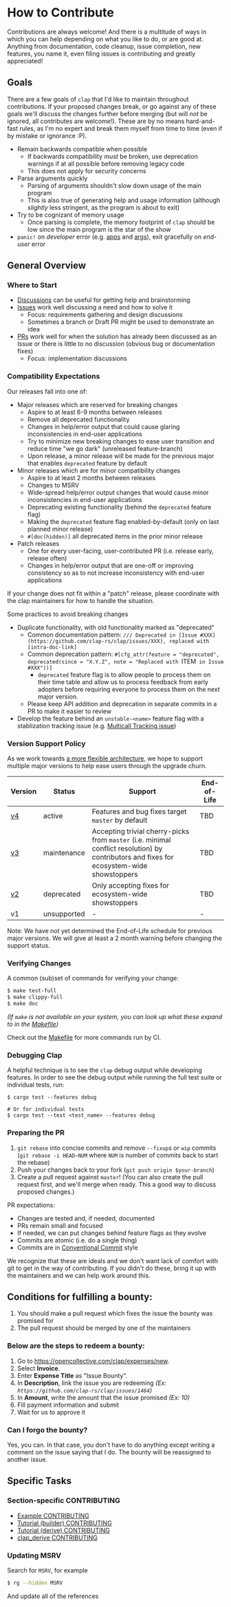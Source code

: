# How to Contribute

Contributions are always welcome! And there is a multitude of ways in which you can help depending on what you like to do, or are good at. Anything from documentation, code cleanup, issue completion, new features, you name it, even filing issues is contributing and greatly appreciated!

## Goals

There are a few goals of `clap` that I'd like to maintain throughout contributions. If your proposed changes break, or go against any of these goals we'll discuss the changes further before merging (but will *not* be ignored, all contributes are welcome!). These are by no means hard-and-fast rules, as I'm no expert and break them myself from time to time (even if by mistake or ignorance :P).

* Remain backwards compatible when possible
  - If backwards compatibility *must* be broken, use deprecation warnings if at all possible before removing legacy code
  - This does not apply for security concerns
* Parse arguments quickly
  - Parsing of arguments shouldn't slow down usage of the main program
  - This is also true of generating help and usage information (although *slightly* less stringent, as the program is about to exit)
* Try to be cognizant of memory usage
  - Once parsing is complete, the memory footprint of `clap` should be low since the main program is the star of the show
* `panic!` on *developer* error
  (e.g. [apps](https://github.com/clap-rs/clap/blob/62eff1f8d3394cef819b4aa7b23a1032fc584f03/src/build/app/debug_asserts.rs) and [args](https://github.com/clap-rs/clap/blob/62eff1f8d3394cef819b4aa7b23a1032fc584f03/src/build/arg/debug_asserts.rs)),
  exit gracefully on *end-user* error

## General Overview

### Where to Start

- [Discussions](https://github.com/clap-rs/clap/discussions) can be useful for getting help and brainstorming
- [Issues](https://github.com/clap-rs/clap/issues) work well discussing a need and how to solve it
  - Focus: requirements gathering and design discussions
  - Sometimes a branch or Draft PR might be used to demonstrate an idea
- [PRs](https://github.com/clap-rs/clap/pulls) work well for when the solution has already been discussed as an Issue or there is little to no discussion (obvious bug or documentation fixes)
  - Focus: implementation discussions

### Compatibility Expectations

Our releases fall into one of:
- Major releases which are reserved for breaking changes
  - Aspire to at least 6-9 months between releases
  - Remove all deprecated functionality
  - Changes in help/error output that could cause glaring inconsistencies in end-user applications
  - Try to minimize new breaking changes to ease user transition and reduce time "we go dark" (unreleased feature-branch)
  - Upon release, a minor release will be made for the previous major that enables `deprecated` feature by default
- Minor releases which are for minor compatibility changes
  - Aspire to at least 2 months between releases
  - Changes to MSRV
  - Wide-spread help/error output changes that would cause minor inconsistencies in end-user applications
  - Deprecating existing functionality (behind the `deprecated` feature flag)
  - Making the `deprecated` feature flag enabled-by-default (only on last planned minor release)
  - `#[doc(hidden)]` all deprecated items in the prior minor release
- Patch releases
  - One for every user-facing, user-contributed PR (i.e. release early, release often)
  - Changes in help/error output that are one-off or improving consistency so as to not increase inconsistency with end-user applications

If your change does not fit within a "patch" release, please coordinate with the clap maintainers for how to handle the situation.

Some practices to avoid breaking changes
- Duplicate functionality, with old functionality marked as "deprecated"
  - Common documentation pattern: `/// Deprecated in [Issue #XXX](https://github.com/clap-rs/clap/issues/XXX), replaced with [intra-doc-link]`
  - Common deprecation pattern: `#[cfg_attr(feature = "deprecated", deprecated(since = "X.Y.Z", note = "Replaced with `ITEM` in Issue #XXX"))]`
    - `deprecated` feature flag is to allow people to process them on their
      time table and allow us to process feedback from early adopters before
      requiring everyone to process them on the next major version.
  - Please keep API addition and deprecation in separate commits in a PR to make it easier to review
- Develop the feature behind an `unstable-<name>` feature flag with a stablization tracking issue (e.g. [Multicall Tracking issue](https://github.com/clap-rs/clap/issues/2861))

### Version Support Policy

As we work towards [a more flexible architecture](https://github.com/clap-rs/clap/discussions/3476), we hope to support multiple major versions to help ease users through the upgrade churn.

| Version                                              | Status        | Support | End-of-Life |
|------------------------------------------------------|---------------|---------|-------------|
| [v4](https://github.com/clap-rs/clap/tree/master)    | active        | Features and bug fixes target `master` by default | TBD |
| [v3](https://github.com/clap-rs/clap/tree/v3-master) | maintenance   | Accepting trivial cherry-picks from `master` (i.e. minimal conflict resolution) by contributors and fixes for ecosystem-wide showstoppers | TBD |
| [v2](https://github.com/clap-rs/clap/tree/v2-master) | deprecated    | Only accepting fixes for ecosystem-wide showstoppers | TBD |
| v1                                                   | unsupported   | \- | \- |

Note: We have not yet determined the End-of-Life schedule for previous major versions.  We will give at least a 2 month warning before changing the support status.

### Verifying Changes

A common (sub)set of commands for verifying your change:
```sh
$ make test-full
$ make clippy-full
$ make doc
```
*(If `make` is not available on your system, you can look up what these expand to in the [Makefile](./Makefile))*

Check out the [Makefile](./Makefile) for more commands run by CI.

### Debugging Clap

A helpful technique is to see the `clap` debug output while developing features. In order to see the debug output while running the full test suite or individual tests, run:

```console
$ cargo test --features debug

# Or for individual tests
$ cargo test --test <test_name> --features debug
```

### Preparing the PR

1. `git rebase` into concise commits and remove `--fixup`s or `wip` commits (`git rebase -i HEAD~NUM` where `NUM` is number of commits back to start the rebase)
2. Push your changes back to your fork (`git push origin $your-branch`)
3. Create a pull request against `master`! (You can also create the pull request first, and we'll merge when ready. This a good way to discuss proposed changes.)

PR expectations:
- Changes are tested and, if needed, documented
- PRs remain small and focused
 - If needed, we can put changes behind feature flags as they evolve
- Commits are atomic (i.e. do a single thing)
- Commits are in [Conventional Commit](https://www.conventionalcommits.org/) style

We recognize that these are ideals and we don't want lack of comfort with git
to get in the way of contributing.  If you didn't do these, bring it up with
the maintainers and we can help work around this.

## Conditions for fulfilling a bounty:

1. You should make a pull request which fixes the issue the bounty was promised for
2. The pull request should be merged by one of the maintainers

### Below are the steps to redeem a bounty:

1. Go to https://opencollective.com/clap/expenses/new.
2. Select **Invoice**.
3. Enter **Expense Title** as "Issue Bounty".
4. In **Description**, link the issue you are redeeming _(Ex: `https://github.com/clap-rs/clap/issues/1464`)_
5. In **Amount**, write the amount that the issue promised _(Ex: 10)_
6. Fill payment information and submit
7. Wait for us to approve it

### Can I forgo the bounty?

Yes, you can. In that case, you don't have to do anything except writing a
comment on the issue saying that I do. The bounty will be reassigned to another
issue.

## Specific Tasks

### Section-specific CONTRIBUTING

- [Example CONTRIBUTING](./examples/README.md#contributing)
- [Tutorial (builder) CONTRIBUTING](./examples/tutorial_builder/README.md#contributing)
- [Tutorial (derive) CONTRIBUTING](./examples/tutorial_derive/README.md#contributing)
- [clap_derive CONTRIBUTING](./clap_derive/CONTRIBUTING.md)

### Updating MSRV

Search for `MSRV`, for example
```bash
$ rg --hidden MSRV
```
And update all of the references
